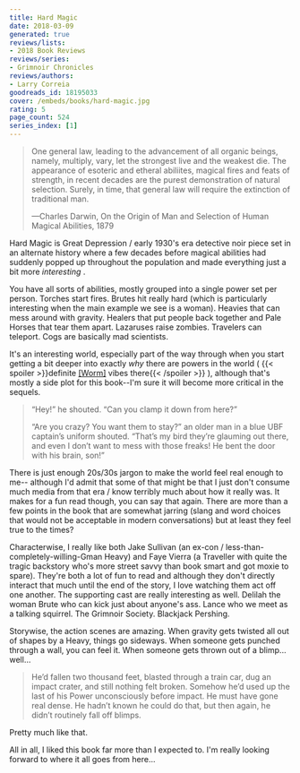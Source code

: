 ```yaml
---
title: Hard Magic
date: 2018-03-09
generated: true
reviews/lists:
- 2018 Book Reviews
reviews/series:
- Grimnoir Chronicles
reviews/authors:
- Larry Correia
goodreads_id: 18195033
cover: /embeds/books/hard-magic.jpg
rating: 5
page_count: 524
series_index: [1]
---
```

>  One general law, leading to the advancement of all organic beings, namely, multiply, vary, let the strongest live and the weakest die. The appearance of esoteric and etheral abiliites, magical fires and feats of strength, in recent decades are the purest demonstration of natural selection. Surely, in time, that general law will require the extinction of traditional man.  
>
>  —Charles Darwin, On the Origin of Man and Selection of Human Magical Abilities, 1879  

<!--more-->

Hard Magic is Great Depression / early 1930's era detective noir piece set in an alternate history where a few decades before magical abilities had suddenly popped up throughout the population and made everything just a bit more _interesting_ .  

You have all sorts of abilities, mostly grouped into a single power set per person. Torches start fires. Brutes hit really hard (which is particularly interesting when the main example we see is a woman). Heavies that can mess around with gravity. Healers that put people back together and Pale Horses that tear them apart. Lazaruses raise zombies. Travelers can teleport. Cogs are basically mad scientists.  

It's an interesting world, especially part of the way through when you start getting a bit deeper into exactly _why_ there are powers in the world (  {{< spoiler >}}definite [[Worm]]() vibes there{{< /spoiler >}}  ), although that's mostly a side plot for this book--I'm sure it will become more critical in the sequels.  

>  “Hey!” he shouted. “Can you clamp it down from here?”  
>
>  “Are you crazy? You want them to stay?” an older man in a blue UBF captain’s uniform shouted. “That’s my bird they’re glauming out there, and even I don’t want to mess with those freaks! He bent the door with his brain, son!”  

There is just enough 20s/30s jargon to make the world feel real enough to me-- although I'd admit that some of that might be that I just don't consume much media from that era / know terribly much about how it really was. It makes for a fun read though, you can say that again. There are more than a few points in the book that are somewhat jarring (slang and word choices that would not be acceptable in modern conversations) but at least they feel true to the times?  

Characterwise, I really like both Jake Sullivan (an ex-con / less-than- completely-willing-Gman Heavy) and Faye Vierra (a Traveller with quite the tragic backstory who's more street savvy than book smart and got moxie to spare). They're both a lot of fun to read and although they don't directly interact that much until the end of the story, I love watching them act off one another. The supporting cast are really interesting as well. Delilah the woman Brute who can kick just about anyone's ass. Lance who we meet as a talking squirrel. The Grimnoir Society. Blackjack Pershing.  

Storywise, the action scenes are amazing. When gravity gets twisted all out of shapes by a Heavy, things go sideways. When someone gets punched through a wall, you can feel it. When someone gets thrown out of a blimp... well...  

> He’d fallen two thousand feet, blasted through a train car, dug an impact crater, and still nothing felt broken. Somehow he’d used up the last of his Power unconsciously before impact. He must have gone real dense. He hadn’t known he could do that, but then again, he didn’t routinely fall off blimps.

Pretty much like that.  

All in all, I liked this book far more than I expected to. I'm really looking forward to where it all goes from here...